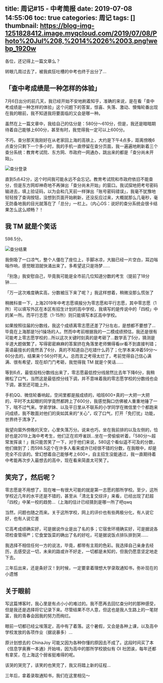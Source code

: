 title: 周记#15 - 中考简报
date: 2019-07-08 14:55:06
toc: true
categories: 周记
tags: []
thumbnail: https://blog-img-1251828412.image.myqcloud.com/2019/07/08/Photo%20Jul%208,%2014%2026%2003.png!webp_1920w
---
各位，还记得上一篇文章么？

转眼几周过去了，被我疯狂吐槽的中考也终于出分了...


<!--more-->


## 「查中考成绩是一种怎样的体验」 ##

7月6日出分的前几天，我已经开始不安地刷着知乎，准确的来说，是在看「查中考成绩是一种怎样的体验」这个问题下的答案，惊喜、失落、激动、懊悔轮番出现在我的眼前，我不知道我将要面临的又会是哪一种。

虽然在上一篇文章中，我给自己的估分是：580分～610分，但是，我还是暗暗期待着自己能够上600分，甚至有时，我觉得我一定可以上600分。

不巧，查分那天我刚好在从老家回上海的高铁上，大约是下午4点多，距离傍晚6点查分只剩下一个多小时，我的手机一直停留在查分页面，我一遍遍地刷新着三个查分系统：教育考试院、东方网、市政府一网通办，跳出来的都是「查分尚未开始」。

![查分登录](https://blog-img-1251828412.image.myqcloud.com/2019/07/08/Photo%20Jul%208,%2014%2020%2032.jpeg!webp_1920w)

直到5点42分，这个时间我可能永远不会忘记。教育考试院和市政府依旧不能查分，但是东方网却神奇地不再弹出「查分尚未开始」的窗口。我试探地把考号密码输进去，填上验证码，以为会和几天前一样弹出「账号密码错误」，我毫不犹豫地轻轻按了查询按钮，没想到页面开始刷新，还没反应过来，大概就那么几毫秒，毫无防备地我的目光就落在了「总分」一栏上。（内心OS：说好的查分系统会很卡结果怎么这么顺畅？！

## 我 TM 就是个笑话 ##

598.5分。

![查分结果](https://blog-img-1251828412.image.myqcloud.com/2019/07/08/Photo%20Jul%208,%2014%2020%2007.jpeg!webp_1920w)

我倒吸了一口凉气，整个人僵在了座位上，手脚冰凉，大脑已经一片空白，耳边嗡嗡作响，感觉眼泪就快涌出来了。多希望这只是场梦......

「别急」我安慰自己，毕竟我可能是全市前几位知道分数的考生（提前了18分钟......

「万一这次难度确实高，分数被压下来了呢？」我这样想着，稍微没那么慌张了

稍微科普一下，上海2019年中考志愿填报分为零志愿和平行志愿，其中零志愿（1所）可以填写外区在本区有招生计划的高中学校，我填写的是传说中的「四校」中的某一所。而平行志愿（1-15所）则只能填写本区高中学校。

如果按照往届的分数线，我这个成绩离零志愿还差了7分左右，是想都不要想了...毕竟在上海那是1分1操场的人。然而中考前根据我的一二模成绩预估，我还是很有可能考上零志愿学校的...所以这次关键时刻真的是考砸了...数学丢了5分，猜测是半道大题做繁了，写得密密麻麻的答案挤在角落里老师懒得看or看不到直接判错；英语最擅长的竟然丢了6分，真的不知道自己吃错什么药了；化学本来冲着59分～60分去的，结果来个56分吓死人。总而言之考得太烂了，考前觉得自己信心满满、很有希望，现在却门门考砸，我觉得我 TM 就是个笑话......

等到6点，最低投档分数线出来了，零志愿最低控分线居然比去年下降6分，我稍微松了口气，当然这是最低控分线下调，并不意味着我的零志愿学校的分数线也会下调，甚至还可能上升。

手机QQ、微信轮番响起，空间里都是报成绩的，咱班600+真的一大把一大把的，平时不太起眼的同学竟然都跨上了600分，我感觉胸口仿佛被人重重地锤了一下，喘不过气来。学弟学妹、以及平日里从不联系的小学同学在微信里个个都跑来问成绩，我不敢面对他们的突如其来的“关心”，叹了口气，打开「免打扰」功能，世界终于清净了。

我望向窗外傍晚的天空，心里失落万分。说来也巧，坐在我前排的以及左侧的，恰好也是2019上海中考考生，他们正在欢呼雀跃...坐在一旁偷偷听着，「580分～超常发挥诶！」我只能苦笑了一下，对于他们来说，580这个看似遥不可及的分数，他们做到了；而598.5这个在许多人看来或许已经很不错的分数，在我眼中，却是完全不应该的。曾幻想着自己能够考上600+，自主招生没能通过，我一直期待着中考能再次步入最想去的高中，现在看来简直太可笑了。

## 笑完了，然后呢？ ##

零志愿是不用想了，现在唯一有很大可能的就是第一志愿的那所学校。至少，这所学校近几年的水平还是不错的，甚至从「清北复交综评」来看，已经出现了赶超「四校」中某一校的趋势...（上海的估计已经猜到是哪一所了吧qwq

当然，问题也随之而来。关于这所学校，网上的评价也有些两极分化，有人说它好，也有人说它差

它高考成绩确实好，可是据说作业是出了名的多；它宿舍环境确实好，可是据说各项检查管得严；它食堂饭菜的确出了名的好吃，可是据说饭点排队排到哭......

我选择不相信任何一方的说法，毕竟，都带有主观的色彩。我选择自己亲身去经历，去感受这一切，未来的路或许不好走，一切都是未知的，但我仍愿意坚定地走下去。

三年后出来，还是条好汉！到时候，一定要拿着理想大学录取通知书，弥补现在的小遗憾

## 关于眼前 ##

写这篇博客时，我心里是有点小小的难过的。我不愿再去回忆查分时的那种感受，但是我还是选择将它记录下来。尽管结果不尽人意，但这也是我人生路上的一笔财富，我的青春会因我的努力而绚烂。

眼前一切都已经尘埃落定，高中有了着落。这个暑假，又会是各种上课，以及高中学校发放的各项作业（据说暴多）...

原计划想去的 ChinaJoy 可能又因为各种你懂的原因去不成了。这段时间买了本《信息学奥赛一本通》开始啃，因为高中的那所学校貌似有 OI 社团诶，每年还都有拿奖，在上海这个弱省挺难得的呢。

该哭的哭完了，该笑的也笑完了，我又将踏上新的征程...

三年后，拿着录取通知书，我们在这里相见～
